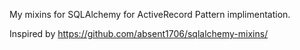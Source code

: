 My mixins for SQLAlchemy for ActiveRecord Pattern implimentation.

Inspired by https://github.com/absent1706/sqlalchemy-mixins/
